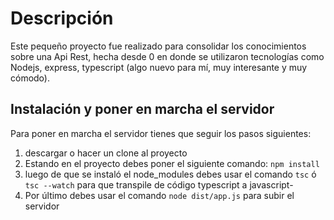 # Descripción
Este pequeño proyecto fue realizado para consolidar los conocimientos sobre una Api Rest, hecha desde 0 en donde se utilizaron tecnologías como Nodejs, express, typescript (algo nuevo para mí, muy interesante y muy cómodo).

## Instalación y poner en marcha el servidor
Para poner en marcha el servidor tienes que seguir los pasos siguientes:
1. descargar o hacer un clone al proyecto
2. Estando en el proyecto debes poner el siguiente comando: `npm install`
3. luego de que se instaló el node_modules debes usar el comando `tsc` ó `tsc --watch` para que transpile de código typescript a javascript-
4. Por último debes usar el comando `node dist/app.js` para subir el servidor